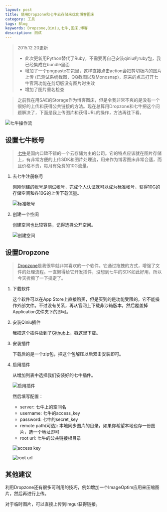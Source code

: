 ```yaml
---
layout: post
title: 使用Dropzone和七牛云存储来优化博客图床
category: 工具
tags: Blog
keywords: Dropzone,Qiniu,七牛,图床,博客
description: 测试
---
```


> 2015.12.20更新
> - 此次更新用Python替代了Ruby，不需要再自己安装qiniu的ruby包，我已经集成在bundle里面
> - 增加了一个pngpaste在包里，这样直接点击action会把剪切板内的图片上传 (已测试系统截图，QQ截图以及Monosnap)，原来的点击打开七牛官网功能在剪切版没有图片时生效
> - 增加了图片重名检查

> 之前我在用SAE的Storage作为博客图床，但是令我非常不爽的是没有一个很好的上传和获得公共链接的方法。现在总算用Dropzone和七牛把这个问题解决了，下面是我上传图片和获得URL的操作，方法再往下看。

![七牛操作流](http://7u2ho6.com1.z0.glb.clouddn.com/tool-qiniu-workflow.gif)

## 设置七牛帐号

> [七牛](http://www.qiniu.com)是国内口碑不错的一个云存储为主的公司。它的特点应该就在图片存储上，有非常方便的上传SDK和图片处理流，用来作为博客图床非常合适，而且价格不贵，每月有免费的10G流量。

1. 去七牛注册帐号

    刚刚创建的帐号是测试帐号，完成个人认证就可以成为标准帐号，获得10G的存储空间和各10G的上传下载流量。

    ![标准帐号](http://7u2ho6.com1.z0.glb.clouddn.com/tool-qiniu-normal-account.png)

2. 创建一个空间

    创建空间也比较容易，记得选择公开空间。
    
    ![创建空间](http://7u2ho6.com1.z0.glb.clouddn.com/tool-qiniu-create-bucket.png)
    
## 设置Dropzone

> [Dropzone](https://aptonic.com/dropzone3/)是我很早就非常喜欢的一个软件。它通过拖拽的方式，增强了文件的处理流程。一直懒得给它开发插件，没想到七牛的SDK如此好用，所以今天折腾了一下搞定了。

1. 下载软件

    这个软件可以在App Store上直接购买，但是买到的是功能受限的，它不能操作外部文件。不过没有关系，再从官网上下载非沙箱版本，然后覆盖掉Application文件夹下的即可。
    
2. 安装Qiniu插件

    我把这个插件放到了[Github](https://github.com/suyan/scripts/tree/master/Dropzone%20Action)上，戳[这里](https://github.com/suyan/scripts/blob/master/Dropzone%20Action/Qiniu.dzbundle.zip?raw=true)下载。
    
3. 安装插件

    下载后的是一个zip包，把这个包解压以后双击安装即可。

4. 启用插件

    从增加列表中选择我们安装好的七牛插件。

    ![启用插件](http://7u2ho6.com1.z0.glb.clouddn.com/tool-use-bundle.png)
    
    然后填写配置：
    
    - server: 七牛上的空间名
    - username: 七牛的access_key
    - password: 七牛的secret_key    
    - remote path(可选): 本地同步图片的目录，如果你希望本地也存一份图片，选一个地址即可
    - root url: 七牛的公共链接根目录
    
    ![access key](http://7u2ho6.com1.z0.glb.clouddn.com/tool-qiniu-access-key.png)

    ![root url](http://7u2ho6.com1.z0.glb.clouddn.com/tool-qiniu-root-url.png)

## 其他建议

利用Dropzone还有很多可利用的技巧，例如增加一个ImageOptim应用来压缩图片，然后再进行上传。

对于临时图片，可以直接上传到Imgur获得链接。

